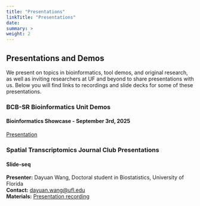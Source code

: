 ```yaml
---
title: "Presentations"
linkTitle: "Presentations"
date:
summary: >
weight: 2
---
```


## Presentations and Demos

We present on topics in bioinformatics, tool demos, and original research, as well as inviting researchers at UF and beyond to share presentations with us. Below you will find links to recordings and slide decks for some of these presentations.

### BCB-SR Bioinformatics Unit Demos

#### Bioinformatics Showcase - September 3rd, 2025
[Presentation](https://ufhcc-bcbsr.github.io/bioinfo-showcase/)

### Spatial Transcriptomics Journal Club Presentations

#### Slide-seq
**Presenter:** Dayuan Wang, Doctoral student in Biostatistics, University of Florida  
**Contact:** [dayuan.wang@ufl.edu](mailto:dayuan.wang@ufl.edu)  
**Materials:** [Presentation recording](link)




